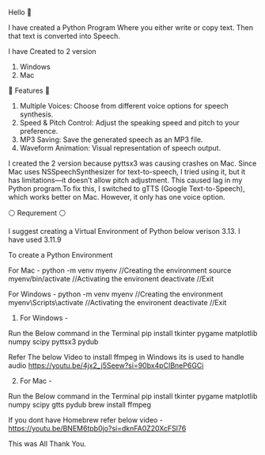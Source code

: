 Hello 👋

I have created a Python Program Where you either write or copy text. Then that text is converted into Speech.

I have Created to 2 version 
1. Windows
2. Mac

🛑 Features 🛑
1. Multiple Voices: Choose from different voice options for speech synthesis.
2. Speed & Pitch Control: Adjust the speaking speed and pitch to your preference.
3. MP3 Saving: Save the generated speech as an MP3 file.
4. Waveform Animation: Visual representation of speech output.


I created the 2 version because pyttsx3 was causing crashes on Mac. Since Mac uses NSSpeechSynthesizer for text-to-speech, I tried using it, but it has limitations—it doesn’t allow pitch adjustment.
This caused lag in my Python program.To fix this, I switched to gTTS (Google Text-to-Speech), which works better on Mac. However, it only has one voice option.

⚪️ Requrement ⚪️

I suggest creating a Virtual Environment of Python below verison 3.13. I have used 3.11.9

To create a Python Environment

  For Mac - 
    python -m venv myenv   //Creating the environment
    source myenv/bin/activate   //Activating the environent
    deactivate  //Exit

  For Windows - 
    python -m venv myenv   //Creating the environment
    myenv\Scripts\activate   //Activating the environent
    deactivate   //Exit
    
1. For Windows -

Run the Below command in the Terminal
   pip install tkinter pygame matplotlib numpy scipy pyttsx3 pydub

Refer The below Video to install ffmpeg in Windows its is used to handle audio
https://youtu.be/4jx2_j5Seew?si=90bx4pCIBneP6GCi

2. For Mac -

Run the Below command in the Terminal
  pip install tkinter pygame matplotlib numpy scipy gtts pydub
  brew install ffmpeg

If you dont have Homebrew refer below video -
https://youtu.be/BNEM6tpb0jo?si=dknFA0Z20XcFSl76


This was All 
Thank You.
  
